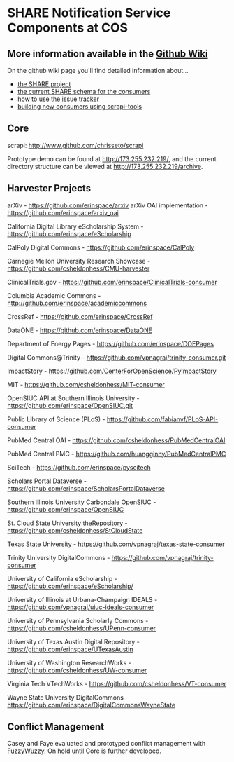SHARE Notification Service Components at COS
=====

More information available in the [Github Wiki](https://github.com/CenterForOpenScience/SHARE/wiki)
-----

On the github wiki page you'll find detailed information about...
* [the SHARE project](https://github.com/CenterForOpenScience/SHARE/wiki)
* [the current SHARE schema for the consumers](https://github.com/CenterForOpenScience/SHARE/wiki/Current-SHARE-schema)
* [how to use the issue tracker](https://github.com/CenterForOpenScience/SHARE/wiki/Using-the-Issue-Tracker)
* [building new consumers using scrapi-tools](https://github.com/CenterForOpenScience/SHARE/wiki/Creating-a-consumer-using-scrapi-tools)

Core
-----

scrapi: http://www.github.com/chrisseto/scrapi

Prototype demo can be found at http://173.255.232.219/, and the current directory structure can be viewed at http://173.255.232.219/archive.

Harvester Projects
-----

arXiv - https://github.com/erinspace/arxiv
arXiv OAI implementation - https://github.com/erinspace/arxiv_oai

California Digital Library eScholarship System - https://github.com/erinspace/eScholarship

CalPoly Digital Commons - https://github.com/erinspace/CalPoly

Carnegie Mellon University Research Showcase - https://github.com/csheldonhess/CMU-harvester

ClinicalTrials.gov - https://github.com/erinspace/ClinicalTrials-consumer

Columbia Academic Commons - http://github.com/erinspace/academiccommons

CrossRef - https://github.com/erinspace/CrossRef

DataONE - https://github.com/erinspace/DataONE

Department of Energy Pages - https://github.com/erinspace/DOEPages

Digital Commons@Trinity - https://github.com/vpnagraj/trinity-consumer.git

ImpactStory - https://github.com/CenterForOpenScience/PyImpactStory

MIT - https://github.com/csheldonhess/MIT-consumer

OpenSIUC API at Southern Illinois University - https://github.com/erinspace/OpenSIUC.git

Public Library of Science (PLoS) - https://github.com/fabianvf/PLoS-API-consumer

PubMed Central OAI - https://github.com/csheldonhess/PubMedCentralOAI

PubMed Central PMC - https://github.com/huangginny/PubMedCentralPMC

SciTech - https://github.com/erinspace/pyscitech

Scholars Portal Dataverse - https://github.com/erinspace/ScholarsPortalDataverse

Southern Illinois University Carbondale OpenSIUC - https://github.com/erinspace/OpenSIUC

St. Cloud State University theRepository - https://github.com/csheldonhess/StCloudState

Texas State University - https://github.com/vpnagraj/texas-state-consumer

Trinity University DigitalCommons - https://github.com/vpnagraj/trinity-consumer

University of California eScholarship - https://github.com/erinspace/eScholarship/

University of Illinois at Urbana-Champaign IDEALS - https://github.com/vpnagraj/uiuc-ideals-consumer

University of Pennsylvania Scholarly Commons - https://github.com/csheldonhess/UPenn-consumer

University of Texas Austin Digital Repository - https://github.com/erinspace/UTexasAustin

University of Washington ResearchWorks - https://github.com/csheldonhess/UW-consumer

Virginia Tech VTechWorks - https://github.com/csheldonhess/VT-consumer

Wayne State University DigitalCommons - https://github.com/erinspace/DigitalCommonsWayneState



Conflict Management
-----

Casey and Faye evaluated and prototyped conflict management with [FuzzyWuzzy](https://github.com/seatgeek/fuzzywuzzy). On hold until Core is further developed.

